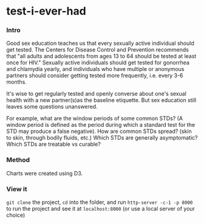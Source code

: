 # test-i-ever-had

### Intro

Good sex education teaches us that every sexually active individual should get tested.
The Centers for Disease Control and Prevention recommends that "all adults and adolescents from ages 13 to 64 should be tested at least once for HIV." Sexually active individuals should get tested for gonorrhea and chlamydia yearly, and individuals who have multiple or anonymous partners should
consider getting tested more frequently, i.e. every 3-6 months.

It's wise to get regularly tested and openly converse about one's sexual health with a new partner(s)as the baseline etiquette. But sex education still leaves some questions unanswered.

For example, what are the window periods of some common STDs? (A window period is defined as the period during which a standard test for the STD may produce a false negative). How are common STDs spread? (skin to skin, through bodily fluids, etc.) Which STDs are generally asymptomatic? Which STDs are treatable vs curable?

### Method

Charts were created using D3.

### View it

`git clone` the project, `cd` into the folder, and run `http-server -c-1 -p 8000` to run the project and see it at `localhost:8000` (or use a local server of your choice)